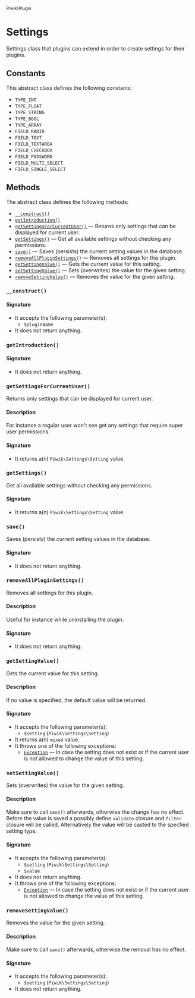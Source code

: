 <small>Piwik\Plugin</small>

Settings
========

Settings class that plugins can extend in order to create settings for their plugins.


Constants
---------

This abstract class defines the following constants:

- `TYPE_INT`
- `TYPE_FLOAT`
- `TYPE_STRING`
- `TYPE_BOOL`
- `TYPE_ARRAY`
- `FIELD_RADIO`
- `FIELD_TEXT`
- `FIELD_TEXTAREA`
- `FIELD_CHECKBOX`
- `FIELD_PASSWORD`
- `FIELD_MULTI_SELECT`
- `FIELD_SINGLE_SELECT`

Methods
-------

The abstract class defines the following methods:

- [`__construct()`](#__construct)
- [`getIntroduction()`](#getintroduction)
- [`getSettingsForCurrentUser()`](#getsettingsforcurrentuser) &mdash; Returns only settings that can be displayed for current user.
- [`getSettings()`](#getsettings) &mdash; Get all available settings without checking any permissions.
- [`save()`](#save) &mdash; Saves (persists) the current setting values in the database.
- [`removeAllPluginSettings()`](#removeallpluginsettings) &mdash; Removes all settings for this plugin.
- [`getSettingValue()`](#getsettingvalue) &mdash; Gets the current value for this setting.
- [`setSettingValue()`](#setsettingvalue) &mdash; Sets (overwrites) the value for the given setting.
- [`removeSettingValue()`](#removesettingvalue) &mdash; Removes the value for the given setting.

<a name="__construct" id="__construct"></a>
### `__construct()`

#### Signature

- It accepts the following parameter(s):
    - `$pluginName`
- It does not return anything.

<a name="getintroduction" id="getintroduction"></a>
### `getIntroduction()`

#### Signature

- It does not return anything.

<a name="getsettingsforcurrentuser" id="getsettingsforcurrentuser"></a>
### `getSettingsForCurrentUser()`

Returns only settings that can be displayed for current user.

#### Description

For instance a regular user won't see get
any settings that require super user permissions.

#### Signature

- It returns a(n) `Piwik\Settings\Setting` value.

<a name="getsettings" id="getsettings"></a>
### `getSettings()`

Get all available settings without checking any permissions.

#### Signature

- It returns a(n) `Piwik\Settings\Setting` value.

<a name="save" id="save"></a>
### `save()`

Saves (persists) the current setting values in the database.

#### Signature

- It does not return anything.

<a name="removeallpluginsettings" id="removeallpluginsettings"></a>
### `removeAllPluginSettings()`

Removes all settings for this plugin.

#### Description

Useful for instance while uninstalling the plugin.

#### Signature

- It does not return anything.

<a name="getsettingvalue" id="getsettingvalue"></a>
### `getSettingValue()`

Gets the current value for this setting.

#### Description

If no value is specified, the default value will be returned.

#### Signature

- It accepts the following parameter(s):
    - `$setting` (`Piwik\Settings\Setting`)
- It returns a(n) `mixed` value.
- It throws one of the following exceptions:
    - [`Exception`](http://php.net/class.Exception) &mdash; In case the setting does not exist or if the current user is not allowed to change the value of this setting.

<a name="setsettingvalue" id="setsettingvalue"></a>
### `setSettingValue()`

Sets (overwrites) the value for the given setting.

#### Description

Make sure to call `save()` afterwards, otherwise the change
has no effect. Before the value is saved a possibly define `validate` closure and `filter` closure will be
called. Alternatively the value will be casted to the specfied setting type.

#### Signature

- It accepts the following parameter(s):
    - `$setting` (`Piwik\Settings\Setting`)
    - `$value`
- It does not return anything.
- It throws one of the following exceptions:
    - [`Exception`](http://php.net/class.Exception) &mdash; In case the setting does not exist or if the current user is not allowed to change the value of this setting.

<a name="removesettingvalue" id="removesettingvalue"></a>
### `removeSettingValue()`

Removes the value for the given setting.

#### Description

Make sure to call `save()` afterwards, otherwise the removal has no
effect.

#### Signature

- It accepts the following parameter(s):
    - `$setting` (`Piwik\Settings\Setting`)
- It does not return anything.

